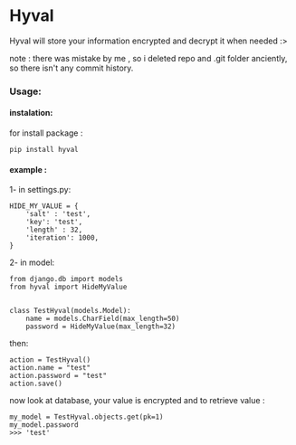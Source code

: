 # Hyval

Hyval will store your information encrypted and decrypt it when needed :>

note : there was mistake by me , so i deleted repo and .git folder anciently, so there isn't any commit history.

### Usage:
#### instalation:

for install package :
```
pip install hyval
```

#### example :

1- in settings.py:

```
HIDE_MY_VALUE = {
	'salt' : 'test',
	'key': 'test',
	'length' : 32,
	'iteration': 1000,
}
```

2- in model:

```
from django.db import models
from hyval import HideMyValue


class TestHyval(models.Model):
    name = models.CharField(max_length=50)
    password = HideMyValue(max_length=32)
```

then:
```
action = TestHyval()
action.name = "test"
action.password = "test"
action.save()
```
now look at database, your value is encrypted and to retrieve value :

```
my_model = TestHyval.objects.get(pk=1)
my_model.password
>>> 'test'
```